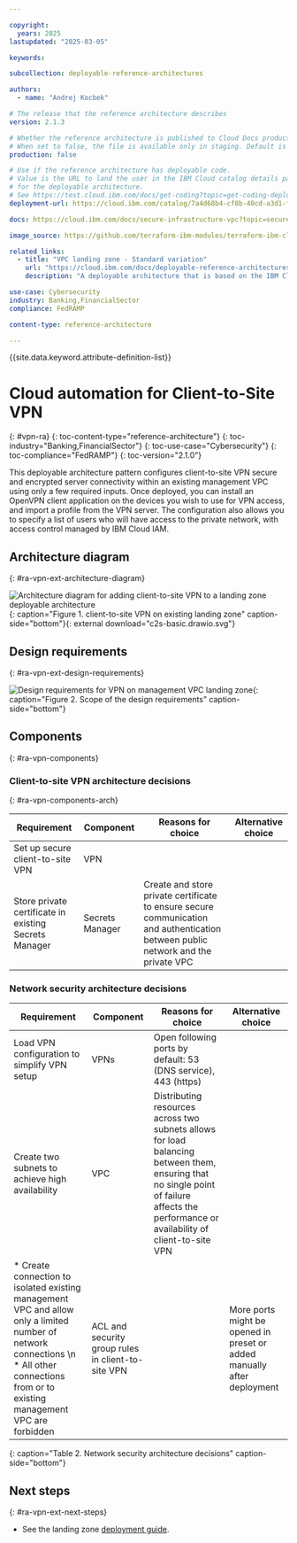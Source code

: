 ```yaml
---

copyright:
  years: 2025
lastupdated: "2025-03-05"

keywords:

subcollection: deployable-reference-architectures

authors:
  - name: "Andrej Kocbek"

# The release that the reference architecture describes
version: 2.1.3

# Whether the reference architecture is published to Cloud Docs production.
# When set to false, the file is available only in staging. Default is false.
production: false

# Use if the reference architecture has deployable code.
# Value is the URL to land the user in the IBM Cloud catalog details page
# for the deployable architecture.
# See https://test.cloud.ibm.com/docs/get-coding?topic=get-coding-deploy-button
deployment-url: https://cloud.ibm.com/catalog/7a4d68b4-cf8b-40cd-a3d1-f49aff526eb3/architecture/deploy-arch-ibm-client-to-site-vpn-1b824983-263f-4191-bfcd-c1d1b2220aa3-global

docs: https://cloud.ibm.com/docs/secure-infrastructure-vpc?topic=secure-infrastructure-vpc-connect-landingzone-client-vpn

image_source: https://github.com/terraform-ibm-modules/terraform-ibm-client-to-site-vpn/blob/main/reference-architectures/c2s-basic.drawio.svg

related_links:
  - title: "VPC landing zone - Standard variation"
    url: "https://cloud.ibm.com/docs/deployable-reference-architectures?topic=deployable-reference-architectures-vsi-ra"
    description: "A deployable architecture that is based on the IBM Cloud for Financial Services Framework reference and that provides virtual servers in a secure VPC for your workloads."

use-case: Cybersecurity
industry: Banking,FinancialSector
compliance: FedRAMP

content-type: reference-architecture

---
```


{{site.data.keyword.attribute-definition-list}}

# Cloud automation for Client-to-Site VPN
{: #vpn-ra}
{: toc-content-type="reference-architecture"}
{: toc-industry="Banking,FinancialSector"}
{: toc-use-case="Cybersecurity"}
{: toc-compliance="FedRAMP"}
{: toc-version="2.1.0"}

This deployable architecture pattern configures client-to-site VPN secure and encrypted server connectivity within an existing management VPC using only a few required inputs. Once deployed, you can install an OpenVPN client application on the devices you wish to use for VPN access, and import a profile from the VPN server. The configuration also allows you to specify a list of users who will have access to the private network, with access control managed by IBM Cloud IAM.

## Architecture diagram
{: #ra-vpn-ext-architecture-diagram}

![Architecture diagram for adding client-to-site VPN to a landing zone deployable architecture](c2s-basic.drawio.svg "Architecture diagram for adding client-to-site VPN to a landing zone deployable architecture"){: caption="Figure 1. client-to-site VPN on existing landing zone" caption-side="bottom"}{: external download="c2s-basic.drawio.svg"}

## Design requirements
{: #ra-vpn-ext-design-requirements}

![Design requirements for VPN on management VPC landing zone](heat-map-deploy-arch-slz-vpn "Design requirements"){: caption="Figure 2. Scope of the design requirements" caption-side="bottom"}

<!--
TODO: Add the typical use case for the architecture.
The use case might include the motivation for the architecture composition,
business challenge, or target cloud environments.
-->
## Components
{: #ra-vpn-components}

### Client-to-site VPN architecture decisions
{: #ra-vpn-components-arch}

| Requirement | Component | Reasons for choice | Alternative choice |
|-------------|-----------|--------------------|--------------------|
| Set up secure client-to-site VPN | VPN | | |
| Store private certificate in existing Secrets Manager | Secrets Manager | Create and store private certificate to ensure secure communication and authentication between public network and the private VPC | |

### Network security architecture decisions
| Requirement | Component | Reasons for choice | Alternative choice |
|-------------|-----------|--------------------|--------------------|
| Load VPN configuration to simplify VPN setup | VPNs | Open following ports by default: 53 (DNS service), 443 (https) | |
| Create two subnets to achieve high availability | VPC | Distributing resources across two subnets allows for load balancing between them, ensuring that no single point of failure affects the performance or availability of client-to-site VPN | |
| * Create connection to isolated existing management VPC and allow only a limited number of network connections  \n * All other connections from or to existing management VPC are forbidden | ACL and security group rules in client-to-site VPN| | More ports might be opened in preset or added manually after deployment |
{: caption="Table 2. Network security architecture decisions" caption-side="bottom"}

<!--
## Compliance
{: #ra-vpn-ext-compliance}

_Optional section._ Feedback from users implies that architects want only the high-level compliance items and links off to control details that team members can review. Include the list of control profiles or compliance audits that this architecture meets. For controls, provide "learn more" links to the control library that is published in the IBM Cloud Docs. For audits, provide information about the compliance item.
-->

## Next steps
{: #ra-vpn-ext-next-steps}

- See the landing zone [deployment guide](https://cloud.ibm.com/docs/secure-infrastructure-vpc?topic=secure-infrastructure-vpc-overview).
